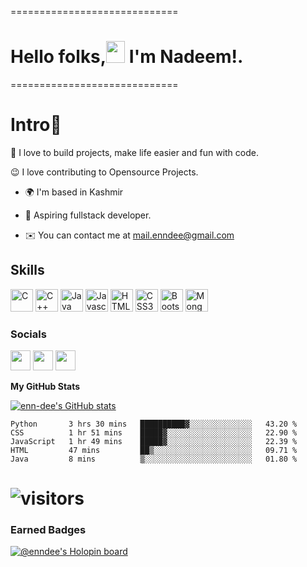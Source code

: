 
<!--
**enn-dee/enn-dee** is a ✨ _special_ ✨ repository because its `README.md` (this file) appears on your GitHub profile.

Here are some ideas to get you started:

- 🔭 I’m currently working on ...
- 🌱 I’m currently learning ...
- 👯 I’m looking to collaborate on ...
- 🤔 I’m looking for help with ...
- 💬 Ask me about ...
- 📫 How to reach me: ...
- 😄 Pronouns: ...
- ⚡ Fun fact: ...
-->
=============================
# Hello folks,<img src="https://raw.githubusercontent.com/MartinHeinz/MartinHeinz/master/wave.gif" width="30px" height="35px"> I'm Nadeem!.
=============================
# Intro🚀
<p>👀  I love to build projects, make life easier and fun with code.</p>
<p>😉  I love contributing to Opensource Projects.</p>





* 🌍  I'm based in Kashmir
- 🌱 Aspiring fullstack developer.
* ✉️  You can contact me at [mail.enndee@gmail.com](mailto:mail.enndee@gmail.com)


## Skills

<p align="left">
<a href="https://docs.microsoft.com/en-us/cpp/?view=msvc-170" target="_blank" rel="noreferrer"><img src="https://raw.githubusercontent.com/danielcranney/readme-generator/main/public/icons/skills/c-colored.svg" width="36" height="36" alt="C" /></a>
<a href="https://docs.microsoft.com/en-us/cpp/?view=msvc-170" target="_blank" rel="noreferrer"><img src="https://raw.githubusercontent.com/danielcranney/readme-generator/main/public/icons/skills/cplusplus-colored.svg" width="36" height="36" alt="C++" /></a>
<a href="https://www.oracle.com/java/" target="_blank" rel="noreferrer"><img src="https://raw.githubusercontent.com/danielcranney/readme-generator/main/public/icons/skills/java-colored.svg" width="36" height="36" alt="Java" /></a>
<a href="https://developer.mozilla.org/en-US/docs/Web/JavaScript" target="_blank" rel="noreferrer"><img src="https://raw.githubusercontent.com/danielcranney/readme-generator/main/public/icons/skills/javascript-colored.svg" width="36" height="36" alt="Javascript" /></a>
<a href="https://developer.mozilla.org/en-US/docs/Glossary/HTML5" target="_blank" rel="noreferrer"><img src="https://raw.githubusercontent.com/danielcranney/readme-generator/main/public/icons/skills/html5-colored.svg" width="36" height="36" alt="HTML5" /></a>
<a href="https://www.w3.org/TR/CSS/#css" target="_blank" rel="noreferrer"><img src="https://raw.githubusercontent.com/danielcranney/readme-generator/main/public/icons/skills/css3-colored.svg" width="36" height="36" alt="CSS3" /></a>
<a href="https://getbootstrap.com/" target="_blank" rel="noreferrer"><img src="https://raw.githubusercontent.com/danielcranney/readme-generator/main/public/icons/skills/bootstrap-colored.svg" width="36" height="36" alt="Bootstrap" /></a>
<a href="https://www.mongodb.com/" target="_blank" rel="noreferrer"><img src="https://raw.githubusercontent.com/danielcranney/readme-generator/main/public/icons/skills/mongodb-colored.svg" width="36" height="36" alt="MongoDB" /></a>
</p>

### Socials

<p align="left"> <a href="https://www.github.com/enn-dee" target="_blank" rel="noreferrer"><img src="https://raw.githubusercontent.com/danielcranney/readme-generator/main/public/icons/socials/github.svg" width="32" height="32" /></a> <a href="(https://www.linkedin.com/in/nadeem-ahmad-062932213/)" target="_blank" rel="noreferrer"><img src="https://raw.githubusercontent.com/danielcranney/readme-generator/main/public/icons/socials/linkedin.svg" width="32" height="32" /></a> <a href="https://www.twitter.com/nadeem__dev" target="_blank" rel="noreferrer"><img src="https://raw.githubusercontent.com/danielcranney/readme-generator/main/public/icons/socials/twitter.svg" width="32" height="32" /></a></p>


<b>My GitHub Stats</b>

<a href="http://www.github.com/enn-dee"><img src="https://github-readme-stats.vercel.app/api?username=enn-dee&show_icons=true&hide=&count_private=true&title_color=0891b2&text_color=ffffff&icon_color=0891b2&bg_color=1c1917&hide_border=true&show_icons=true" alt="enn-dee's GitHub stats" /></a>

<!--START_SECTION:waka-->

```text
Python       3 hrs 30 mins   ██████████▓░░░░░░░░░░░░░░   43.20 %
CSS          1 hr 51 mins    █████▓░░░░░░░░░░░░░░░░░░░   22.90 %
JavaScript   1 hr 49 mins    █████▓░░░░░░░░░░░░░░░░░░░   22.39 %
HTML         47 mins         ██▒░░░░░░░░░░░░░░░░░░░░░░   09.71 %
Java         8 mins          ▒░░░░░░░░░░░░░░░░░░░░░░░░   01.80 %
```

<!--END_SECTION:waka-->

# ![visitors](https://visitor-badge.laobi.icu/badge?page_id=enn-dee.enn-dee)

### Earned Badges
[![@enndee's Holopin board](https://holopin.me/enndee)](https://holopin.io/@enndee)
